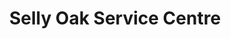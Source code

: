 ---
title: "Selly Oak Service Centre"
url: /birmingham/selly-oak-service-centre/
shop: car repair
---